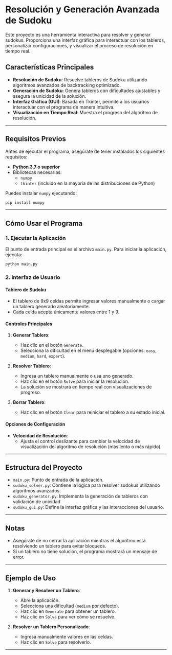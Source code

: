 # Resolución y Generación Avanzada de Sudoku

Este proyecto es una herramienta interactiva para resolver y generar sudokus. Proporciona una interfaz gráfica para interactuar con los tableros, personalizar configuraciones, y visualizar el proceso de resolución en tiempo real.

## Características Principales

- **Resolución de Sudoku**: Resuelve tableros de Sudoku utilizando algoritmos avanzados de backtracking optimizado.
- **Generación de Sudoku**: Genera tableros con dificultades ajustables y asegura la unicidad de la solución.
- **Interfaz Gráfica (GUI)**: Basada en Tkinter, permite a los usuarios interactuar con el programa de manera intuitiva.
- **Visualización en Tiempo Real**: Muestra el progreso del algoritmo de resolución.

---

## Requisitos Previos

Antes de ejecutar el programa, asegúrate de tener instalados los siguientes requisitos:

- **Python 3.7 o superior**
- Bibliotecas necesarias:
  - `numpy`
  - `tkinter` (incluido en la mayoría de las distribuciones de Python)

Puedes instalar `numpy` ejecutando:

```bash
pip install numpy
```

---

## Cómo Usar el Programa

### 1. Ejecutar la Aplicación

El punto de entrada principal es el archivo `main.py`. Para iniciar la aplicación, ejecuta:

```bash
python main.py
```

### 2. Interfaz de Usuario

#### **Tablero de Sudoku**
- El tablero de 9x9 celdas permite ingresar valores manualmente o cargar un tablero generado aleatoriamente.
- Cada celda acepta únicamente valores entre 1 y 9.

#### **Controles Principales**

1. **Generar Tablero**:
   - Haz clic en el botón `Generate`.
   - Selecciona la dificultad en el menú desplegable (opciones: `easy`, `medium`, `hard`, `expert`).

2. **Resolver Tablero**:
   - Ingresa un tablero manualmente o usa uno generado.
   - Haz clic en el botón `Solve` para iniciar la resolución.
   - La solución se mostrará en tiempo real con visualizaciones de progreso.

3. **Borrar Tablero**:
   - Haz clic en el botón `Clear` para reiniciar el tablero a su estado inicial.

#### **Opciones de Configuración**

- **Velocidad de Resolución**:
  - Ajusta el control deslizante para cambiar la velocidad de visualización del algoritmo de resolución (más lento o más rápido).

---

## Estructura del Proyecto

- `main.py`: Punto de entrada de la aplicación.
- `sudoku_solver.py`: Contiene la lógica para resolver sudokus utilizando algoritmos avanzados.
- `sudoku_generator.py`: Implementa la generación de tableros con validación de unicidad.
- `sudoku_gui.py`: Define la interfaz gráfica y las interacciones del usuario.

---

## Notas

- Asegúrate de no cerrar la aplicación mientras el algoritmo está resolviendo un tablero para evitar bloqueos.
- Si un tablero no tiene solución, el programa mostrará un mensaje de error.

---

## Ejemplo de Uso

1. **Generar y Resolver un Tablero**:
   - Abre la aplicación.
   - Selecciona una dificultad (`medium` por defecto).
   - Haz clic en `Generate` para obtener un tablero.
   - Haz clic en `Solve` para ver cómo se resuelve.

2. **Resolver un Tablero Personalizado**:
   - Ingresa manualmente valores en las celdas.
   - Haz clic en `Solve` para resolverlo.

---






